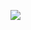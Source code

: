 ![](http://www.plantuml.com/plantuml/proxy?cache=no&src=https://raw.githubusercontent.com/oleksandrblazhko/nai205-svetashov/laboratory-work-7/2-SoftwareDesign/2.7-PlantUML/UML-UseCase.puml)

